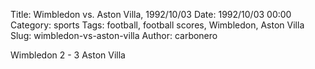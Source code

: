 Title: Wimbledon vs. Aston Villa, 1992/10/03
Date: 1992/10/03 00:00
Category: sports
Tags: football, football scores, Wimbledon, Aston Villa
Slug: wimbledon-vs-aston-villa
Author: carbonero


Wimbledon 2 - 3 Aston Villa
